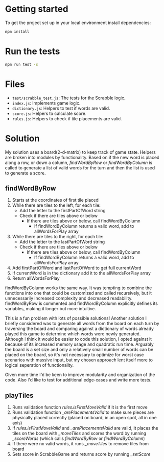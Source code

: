 
# Getting started

To get the project set up in your local environment install dependencies:

```bash
npm install
```

# Run the tests

```bash
npm run test -s
```

# Files

- `test/scrabble_test.js`: The tests for the Scrabble logic.
- `index.js`: Implements game logic.
- `dictionary.js`: Helpers to test if words are valid.
- `score.js`: Helpers to calculate score.
- `rules.js`: Helpers to check if tile placements are valid.


# Solution

My solution uses a board(2-d-matrix) to keep track of game state. Helpers are broken into modules by functionality. Based on if the new word is placed along a row, or down a column, *findWordByRow* or *findWordByColumn*  is called to generate a list of valid words for the turn and then the list is used to generate a score.

## findWordByRow
1. Starts at the coordinates of first tile placed
2. While there are tiles to the left, for each tile:
    * Add the letter to the firstPartOfWord string
    * Check if there are tiles above or below
      * If there are tiles above or below, call findWordByColumn
        * If findWordByColumn returns a valid word, add to allWordsForPlay array
3. While there are tiles to the right, for each tile:
    * Add the letter to the lastPartOfWord string
    * Check if there are tiles above or below
      * If there are tiles above or below, call findWordByColumn
          * If findWordByColumn returns a valid word, add to allWordsForPlay array
4. Add firstPartOfWord and lastPartOfWord to get full currentWord
5. If currentWord is in the dictionary add it to the allWordsForPlay array
6. Return allWordsForPlay

findWordByColumn works the same way. It was tempting to combine the functions into one that could be customized and called recursively, but it unnecessarily increased complexity and decreased readability. findWordByRow is commented and findWordByColumn explicitly defines its variables, making it longer but more intuitive.

This is a fun problem with lots of possible solutions! Another solution I briefly considered was to generate all words from the board on each turn by traversing the board and comparing against a dictionary of words already played this game to determine which words were newly generated. Although I think it would be easier to code this solution, I opted against it because of its increased memory usage and quadratic run time. Arguably the board is a set size and only a relatively small number of words can be placed on the board, so it's not necessary to optimize for worst case scenarios with massive input, but my chosen approach lent itself more to logical seperation of functionality.

Given more time I'd be keen to improve modularity and organization of the code. Also I'd like to test for additional edge-cases and write more tests.

## playTiles
1. Runs validation function *rules.isFirstMoveValid* if it is the first move
2. Runs validation function *_arePlacementsValid* to make sure pieces are physically placed correctly (placed on board, in an open spot, all in one axis)
3. If *rules.isFirstMoveValid*  and *_arePlacementsValid* are valid, it places the tiles on the board with *_moveTiles* and scores the word by running *_scoreWords* (which calls *findWordByRow* or *findWordByColumn*)
4. If there were no valid words, it runs *_moveTiles* to remove tiles from board
5. Sets score in ScrabbleGame and returns score by running *_setScore*
